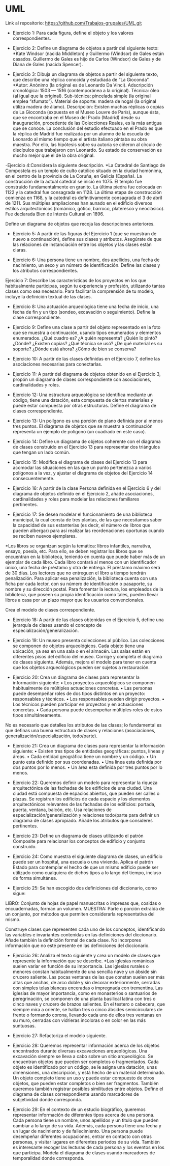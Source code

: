 # UML

Link al repositorio: https://github.com/Trabajos-grupales/UML.git

- Ejercicio 1: Para cada figura, define el objeto y los valores correspondientes.

- Ejercicio 2: Define un diagrama de objetos a partir del siguiente texto:
*Kate Windsor (nacida Middleton) y Guillermo (Windsor) de Gales están casados. Guillermo de
Gales es hijo de Carlos (Windsor) de Gales y de Diana de Gales (nacida Spencer).

- Ejercicio 3: Dibuja un diagrama de objetos a partir del siguiente texto, que describe una réplica conocida y estudiada de
“La Gioconda”.
*Autor: Anónimo (la original es de Leonardo Da Vinci).
Adscripción cronológica: 1503 — 1516 (contemporánea a la original).
Técnica: óleo (al igual que la original).
Sub-técnica: pincelada simple (la original emplea “sfumato”).
Material de soporte: madera de nogal (la original utiliza madera de álamo).
Descripción: Existen muchas réplicas o copias de La Gioconda (expuesta en el Museo Louvre de
París), aunque ésta, que se encontraba en el Museo del Prado (Madrid) desde su inauguración,
procedente de las Colecciones Reales, es la más antigua que se conoce. La conclusión del estudio
efectuado en el Prado es que la réplica de Madrid fue realizada por un alumno de la escuela de
Leonardo al mismo tiempo que el artista italiano pintaba su obra maestra. Por ello, las hipótesis
sobre su autoría se ciñeron al círculo de discípulos que trabajaron con Leonardo. Su estado de
conservación es mucho mejor que el de la obra original.

-Ejercicio 4:Considera la siguiente descripción.
*La Catedral de Santiago de Compostela es un templo de culto católico situado en la ciudad
homónima, en el centro de la provincia de La Coruña, en Galicia (España).
La construcción de la actual catedral se inició en 1075. El templo fue construido
fundamentalmente en granito. La última piedra fue colocada en 1122 y la catedral fue
consagrada en 1128. La última etapa de construcción comienza en 1168, y la catedral es
definitivamente consagrada el 3 de abril de 1211. Sus múltiples ampliaciones han aunado en el
edificio diversos estilos arquitectónicos (románico, gótico, barroco, plateresco y neoclásico).
Fue declarada Bien de Interés Cultural en 1896.

Define un diagrama de objetos que recoja las descripciones anteriores.

- Ejercicio 5: A partir de las figuras del Ejercicio 1 (que se muestran de nuevo a continuación), define sus clases y atributos.
Asegúrate de que las relaciones de instanciación entre los objetos y las clases están claras.

- Ejercicio 6: Una persona tiene un nombre, dos apellidos, una fecha de nacimiento, un sexo y un número de identificación.
Define las clases y los atributos correspondientes.

Ejercicio 7: Describe las características de los proyectos en los que habitualmente participas, según tu experiencia y
profesión, utilizando tantas clases como sea necesario. Para facilitar la comprensión de tu modelo, incluye la
definición textual de las clases.

- Ejercicio 8: Una actuación arqueológica tiene una fecha de inicio, una fecha de fin y un tipo (sondeo, excavación o
seguimiento). Define la clase correspondiente.

- Ejercicio 9: Define una clase a partir del objeto representado en la foto que se muestra a continuación, usando tipos
enumerados y elementos enumerados. ¿Qué cuadro es? ¿A quién representa? ¿Quién lo pintó? ¿Dónde?
¿Existen copias? ¿Qué técnica se usó? ¿De qué material es su soporte? ¿Dónde está ahora? ¿Cómo de bien se
conserva?

- Ejercicio 10: A partir de las clases definidas en el Ejercicio 7, define las asociaciones necesarias para conectarlas.

- Ejercicio 11: A partir del diagrama de objetos obtenido en el Ejercicio 3, propón un diagrama de clases correspondiente con
asociaciones, cardinalidades y roles.

- Ejercicio 12: Una estructura arqueológica se identifica mediante un código, tiene una datación, esta compuesta de ciertos
materiales y puede estar compuesta por otras estructuras. Define el diagrama de clases correspondiente.

- Ejercicio 13: Un polígono es una porción de plano definida por al menos tres puntos. El diagrama de objetos que se muestra
a continuación representa un ejemplo de polígono (un cuadrado en este caso).

- Ejercicio 14: Define un diagrama de objetos coherente con el diagrama de clases construido en el Ejercicio 13 para
representar dos triángulos que tengan un lado común.

- Ejercicio 15: Modifica el diagrama de clases del Ejercicio 13 para acomodar las situaciones en las que un punto pertenezca a
varios polígonos a la vez, y ajustar el diagrama de objetos del Ejercicio 14 consecuentemente.

- Ejercicio 16: A partir de la clase Persona definida en el Ejercicio 6 y del diagrama de objetos definido en el Ejercicio 2, añade
asociaciones, cardinalidades y roles para modelar las relaciones familiares pertinentes.

- Ejercicio 17: Se desea modelar el funcionamiento de una biblioteca municipal, la cual consta de tres plantas, de las que
necesitamos saber la capacidad de sus estanterías (es decir, el número de libros que pueden albergar) para así
realizar las reordenaciones oportunas cuando se reciben nuevos ejemplares.

*Los libros se organizan según la temática: libros infantiles, narrativa, ensayo, poesía, etc. Para ello, se deben
registrar los libros que se encuentran en la biblioteca, teniendo en cuenta que puede haber más de un ejemplar
de cada libro. Cada libro contará al menos con un identificador único, una fecha de préstamo y otra de entrega.
El préstamo máximo será de 30 días. Los lectores que no entreguen el libro a tiempo tendrán penalización.
Para aplicar esa penalización, la biblioteca cuenta con una ficha por cada lector, con su número de
identificación o pasaporte, su nombre y su dirección postal. Para fomentar la lectura, los empleados de la
biblioteca, que poseen su propia identificación como tales, pueden llevar libros a casa por un plazo mayor que
los usuarios convencionales.

Crea el modelo de clases correspondiente.

- Ejercicio 18: A partir de las clases obtenidas en el Ejercicio 5, define una jerarquía de clases usando el concepto de
especialización/generalización.

- Ejercicio 19: Un museo presenta colecciones al público. Las colecciones se componen de objetos arqueológicos. Cada objeto
tiene una ubicación, ya sea en una sala o en el almacén. Las salas están en diferentes pisos del edificio del
museo.
Corrige y completa el diagrama de clases siguiente. Además, mejora el modelo para tener en cuenta que los
objetos arqueológicos pueden ser sujetos a restauración.

- Ejercicio 20: Crea un diagrama de clases para representar la información siguiente:
• Los proyectos arqueológicos se componen habitualmente de múltiples actuaciones concretas.
• Las personas puede desempeñar roles de dos tipos distintos en un proyecto: responsables y técnicos.
• Los responsables pueden dirigir proyectos.
• Los técnicos pueden participar en proyectos y en actuaciones concretas.
• Cada persona puede desempeñar múltiples roles de estos tipos simultáneamente.

No es necesario que detalles los atributos de las clases; lo fundamental es que definas una buena estructura de
clases y relaciones (asociaciones, generalización/especialización, todo/parte).

- Ejercicio 21: Crea un diagrama de clases para representar la información siguiente:
• Existen tres tipos de entidades geográficas: puntos, líneas y áreas.
• Cada entidad geográfica tiene un nombre y un código.
• Un punto esta definido por sus coordenadas.
• Una línea esta definida por dos puntos por lo menos.
• Un área esta definida por tres puntos por lo menos.

- Ejercicio 22: Queremos definir un modelo para representar la riqueza arquitectónica de las fachadas de los edificios de una
ciudad. Una ciudad está compuesta de espacios abiertos, que pueden ser calles o plazas. Se registran los edificios de cada espacio y los elementos arquitectónicos relevantes de las fachadas de los edificios: portada, puerta, ventana, balcón, etc.
Usa relaciones de especialización/generalización y relaciones todo/parte para definir un diagrama de clases
apropiado. Añade los atributos que consideres pertinentes.

- Ejercicio 23: Define un diagrama de clases utilizando el patrón Composite para relacionar los conceptos de edificio y
conjunto construido.

- Ejercicio 24: Como muestra el siguiente diagrama de clases, un edificio puede ser un hospital, una escuela o una vivienda.
Aplica el patrón Estado para contemplar el hecho de que un mismo edificio puede ser utilizado como
cualquiera de dichos tipos a lo largo del tiempo, incluso de forma simultánea.

- Ejercicio 25: Se han escogido dos definiciones del diccionario, como sigue:

LIBRO: Conjunto de hojas de papel manuscritas o impresas que, cosidas o encuadernadas, forman
un volumen.
MUESTRA: Parte o porción extraída de un conjunto, por métodos que permiten considerarla
representativa del mismo.

Construye clases que representen cada uno de los conceptos, identificando las variables e invariantes
contenidas en las definiciones del diccionario. Añade también la definición formal de cada clase. No incorpores
información que no esté presente en las definiciones del diccionario.

- Ejercicio 26: Analiza el texto siguiente y crea un modelo de clases que represente la información que se describe.
*Las iglesias románicas suelen variar en función de su importancia. Las iglesias rurales o menores
constan habitualmente de una sencilla nave y un ábside sin crucero saliente. Las pocas ventanas
de las que constan suelen ser más altas que anchas, de arco doble y sin decorar exteriormente,
cerradas con simples telas blancas enceradas o impregnada con trementina. Las iglesias de mayor
importancia, como en monasterios o santuarios de peregrinación, se componen de una planta
basilical latina con tres o cinco naves y crucero de brazos salientes. En el testero o cabecera, que
siempre mira a oriente, se hallan tres o cinco ábsides semicirculares de frente o formando corona,
llevando cada uno de ellos tres ventanas en su muro, cerradas con vidrieras incoloras o en color
en las más suntuosas.

- Ejercicio 27: Refactoriza el modelo siguiente.

- Ejercicio 28: Queremos representar información acerca de los objetos encontrados durante diversas excavaciones
arqueológicas. Una excavación siempre se lleva a cabo sobre un sitio arqueológico. Se encuentran objetos que
pueden ser completos o fragmentados. Cada objeto es identificado por un código, se le asigna una datación,
unas dimensiones, una descripción, y está hecho de un material determinado. Un objeto completo tiene un uso
y puede estar compuesto de otros objetos, que pueden estar completos o bien ser fragmentos. También
queremos también registrar posibles similitudes entre objetos.
Define el diagrama de clases correspondiente usando marcadores de subjetividad donde corresponda.

- Ejercicio 29: En el contexto de un estudio biográfico, queremos representar información de diferentes tipos acerca de una
persona. Cada persona tiene un nombre, unos apellidos y un titulo que pueden cambiar a lo largo de su vida.
Además, cada persona tiene una fecha y un lugar de nacimiento y de fallecimiento. Una persona puede
desempeñar diferentes ocupaciones, entrar en contacto con otras personas, y visitar lugares en diferentes
periodos de su vida. También es interesante recoger las lecturas de cada persona y los eventos en los que
participa.
Modela el diagrama de clases usando marcadores de temporalidad donde corresponda.
